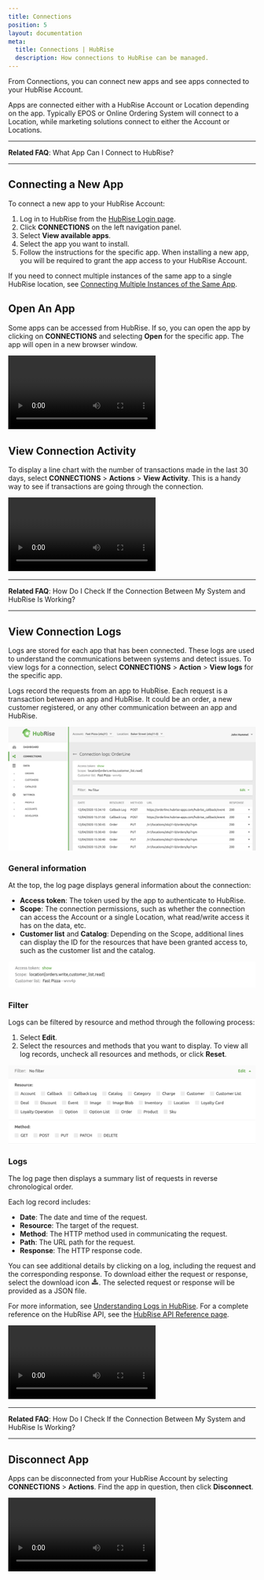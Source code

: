 ```yaml
---
title: Connections
position: 5
layout: documentation
meta:
  title: Connections | HubRise
  description: How connections to HubRise can be managed.
---
```


From Connections, you can connect new apps and see apps connected to your HubRise Account.

Apps are connected either with a HubRise Account or Location depending on the app. Typically EPOS or Online Ordering System will connect to a Location, while marketing solutions connect to either the Account or Locations.

---

**Related FAQ**: <Link to="/docs/faqs/what-app-can-i-connect-to-hubrise/">What App Can I Connect to HubRise?</Link>

---

## Connecting a New App

To connect a new app to your HubRise Account:

1. Log in to HubRise from the [HubRise Login page](https://manager.hubrise.com/login).
2. Click **CONNECTIONS** on the left navigation panel.
3. Select **View available apps**.
4. Select the app you want to install.
5. Follow the instructions for the specific app. When installing a new app, you will be required to grant the app access to your HubRise Account.

If you need to connect multiple instances of the same app to a single HubRise location, see [Connecting Multiple Instances of the Same App](/docs/faqs/connect-multiple-instances-same-app).

## Open An App

Some apps can be accessed from HubRise. If so, you can open the app by clicking on **CONNECTIONS** and selecting **Open** for the specific app. The app will open in a new browser window.

<video controls title="Connect an App">
  <source src="../images/011-en-connections-open-app.webm" type="video/webm"/>
</video>

## View Connection Activity

To display a line chart with the number of transactions made in the last 30 days, select **CONNECTIONS** > **Actions** > **View Activity**. This is a handy way to see if transactions are going through the connection.

<video controls title="Display activity for a connected app">
  <source src="../images/012-en-connections-display-activity.webm" type="video/webm"/>
</video>

---

**Related FAQ**: <Link to="/docs/faqs/check-connection-between-my-system-and-hubrise/">How Do I Check If the Connection Between My System and HubRise Is Working?</Link>

---

## View Connection Logs

Logs are stored for each app that has been connected. These logs are used to understand the communications between systems and detect issues. To view logs for a connection, select **CONNECTIONS** > **Action** > **View logs** for the specific app.

Logs record the requests from an app to HubRise. Each request is a transaction between an app and HubRise. It could be an order, a new customer registered, or any other communication between an app and HubRise.

![HubRise Connection logs](../images/050-en-2x-connection-logs.png)

### General information

At the top, the log page displays general information about the connection:

- **Access token**: The token used by the app to authenticate to HubRise.
- **Scope**: The connection permissions, such as whether the connection can access the Account or a single Location, what read/write access it has on the data, etc.
- **Customer list** and **Catalog**: Depending on the Scope, additional lines can display the ID for the resources that have been granted access to, such as the customer list and the catalog.

![HubRise General Information logs](../images/051-en-2x-general-information-logs.png)

### Filter

Logs can be filtered by resource and method through the following process:

1. Select **Edit**.
2. Select the resources and methods that you want to display. To view all log records, uncheck all resources and methods, or click **Reset**.

![HubRise Connection filter](../images/052-en-2x-filter-logs.png)

### Logs

The log page then displays a summary list of requests in reverse chronological order.

Each log record includes:

- **Date**: The date and time of the request.
- **Resource**: The target of the request.
- **Method**: The HTTP method used in communicating the request.
- **Path**: The URL path for the request.
- **Response**: The HTTP response code.

You can see additional details by clicking on a log, including the request and the corresponding response.
To download either the request or response, select the download icon <InlineImage width="15" height="14">![Download icon](../images/058-download.png)</InlineImage>. The selected request or response will be provided as a JSON file.

For more information, see [Understanding Logs in HubRise](/docs/hubrise-logs). For a complete reference on the HubRise API, see the [HubRise API Reference page](/developers/api/general-concepts).

[comment]: # 'Understanding Logs in HubRise link not working'

<video controls title="Log details">
  <source src="../images/013-en-connections-view-logs.webm" type="video/webm"/>
</video>

---

**Related FAQ**: <Link to="/docs/faqs/check-connection-between-my-system-and-hubrise/">How Do I Check If the Connection Between My System and HubRise Is Working?</Link>

---

## Disconnect App

Apps can be disconnected from your HubRise Account by selecting **CONNECTIONS** > **Actions**. Find the app in question, then click **Disconnect**.

<video controls title="Remove connection to an app">
  <source src="../images/014-en-connections-remove-app.webm" type="video/webm"/>
</video>
